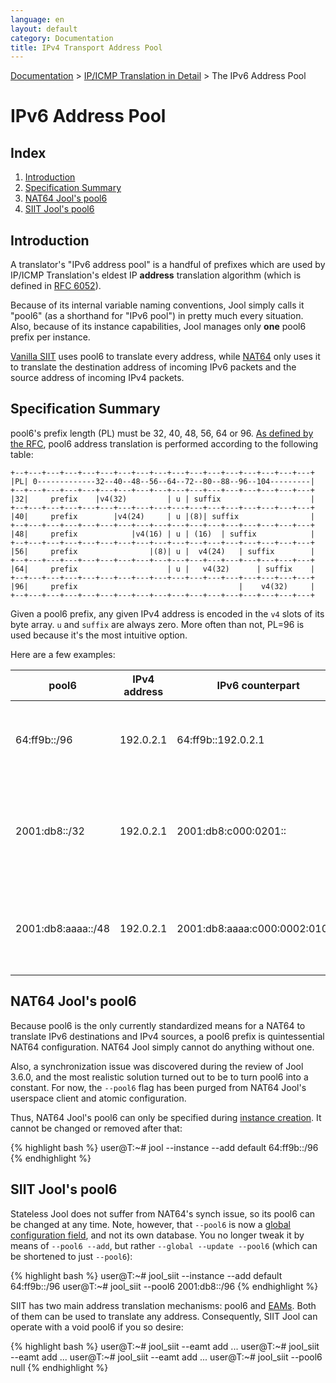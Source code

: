 ```yaml
---
language: en
layout: default
category: Documentation
title: IPv4 Transport Address Pool
---
```


[Documentation](documentation.html) > [IP/ICMP Translation in Detail](documentation.html#ipicmp-translation-in-detail) > The IPv6 Address Pool

# IPv6 Address Pool

## Index

1. [Introduction](#introduction)
2. [Specification Summary](#specification-summary)
3. [NAT64 Jool's pool6](#nat64-jools-pool6)
4. [SIIT Jool's pool6](#siit-jools-pool6)

## Introduction

A translator's "IPv6 address pool" is a handful of prefixes which are used by IP/ICMP Translation's eldest IP **address** translation algorithm (which is defined in [RFC 6052](https://tools.ietf.org/html/rfc6052)).

Because of its internal variable naming conventions, Jool simply calls it "pool6" (as a shorthand for "IPv6 pool") in pretty much every situation. Also, because of its instance capabilities, Jool manages only **one** pool6 prefix per instance.

[Vanilla SIIT](intro-xlat.html#siit-traditional) uses pool6 to translate every address, while [NAT64](intro-xlat.html#stateful-nat64) only uses it to translate the destination address of incoming IPv6 packets and the source address of incoming IPv4 packets.

## Specification Summary

pool6's prefix length (PL) must be 32, 40, 48, 56, 64 or 96. [As defined by the RFC](https://tools.ietf.org/html/rfc6052#section-2.2), pool6 address translation is performed according to the following table:

	+--+---+---+---+---+---+---+---+---+---+---+---+---+---+---+---+---+
	|PL| 0-------------32--40--48--56--64--72--80--88--96--104---------|
	+--+---+---+---+---+---+---+---+---+---+---+---+---+---+---+---+---+
	|32|     prefix    |v4(32)         | u | suffix                    |
	+--+---+---+---+---+---+---+---+---+---+---+---+---+---+---+---+---+
	|40|     prefix        |v4(24)     | u |(8)| suffix                |
	+--+---+---+---+---+---+---+---+---+---+---+---+---+---+---+---+---+
	|48|     prefix            |v4(16) | u | (16)  | suffix            |
	+--+---+---+---+---+---+---+---+---+---+---+---+---+---+---+---+---+
	|56|     prefix                |(8)| u |  v4(24)   | suffix        |
	+--+---+---+---+---+---+---+---+---+---+---+---+---+---+---+---+---+
	|64|     prefix                    | u |   v4(32)      | suffix    |
	+--+---+---+---+---+---+---+---+---+---+---+---+---+---+---+---+---+
	|96|     prefix                                    |    v4(32)     |
	+--+---+---+---+---+---+---+---+---+---+---+---+---+---+---+---+---+

Given a pool6 prefix, any given IPv4 address is encoded in the `v4` slots of its byte array. `u` and `suffix` are always zero. More often than not, PL=96 is used because it's the most intuitive option.

Here are a few examples:

| pool6              | IPv4 address | IPv6 counterpart               | Notes                                                                     |
|--------------------|--------------|--------------------------------|---------------------------------------------------------------------------|
| 64:ff9b::/96       | 192.0.2.1    | 64:ff9b::192.0.2.1             | The IPv4 address is simply stuck at the end of the prefix.                |
| 2001:db8::/32      | 192.0.2.1    | 2001:db8:c000:0201::           | The IPv4 address is located in bits 32-63. Everything after that is zero. |
| 2001:db8:aaaa::/48 | 192.0.2.1    | 2001:db8:aaaa:c000:0002:0100:: | The IPv4 address is located in bits 48-87 with a gap in bits 64-71.       |

## NAT64 Jool's pool6

Because pool6 is the only currently standardized means for a NAT64 to translate IPv6 destinations and IPv4 sources, a pool6 prefix is quintessential NAT64 configuration. NAT64 Jool simply cannot do anything without one.

Also, a synchronization issue was discovered during the review of Jool 3.6.0, and the most realistic solution turned out to be to turn pool6 into a constant. For now, the `--pool6` flag has been purged from NAT64 Jool's userspace client and atomic configuration.

Thus, NAT64 Jool's pool6 can only be specified during [instance creation](usr-flag-instance.html). It cannot be changed or removed after that:

{% highlight bash %}
user@T:~# jool --instance --add default 64:ff9b::/96
{% endhighlight %}

## SIIT Jool's pool6

Stateless Jool does not suffer from NAT64's synch issue, so its pool6 can be changed at any time. Note, however, that `--pool6` is now a [global configuration field](usr-flags-global.html#--pool6), and not its own database. You no longer tweak it by means of `--pool6 --add`, but rather `--global --update --pool6` (which can be shortened to just `--pool6`):

{% highlight bash %}
user@T:~# jool_siit --instance --add default 64:ff9b::/96
user@T:~# jool_siit --pool6 2001:db8::/96
{% endhighlight %}

SIIT has two main address translation mechanisms: pool6 and [EAMs](eamt.html). Both of them can be used to translate any address. Consequently, SIIT Jool can operate with a void pool6 if you so desire:

{% highlight bash %}
user@T:~# jool_siit --eamt add ...
user@T:~# jool_siit --eamt add ...
user@T:~# jool_siit --eamt add ...
user@T:~# jool_siit --pool6 null
{% endhighlight %}
